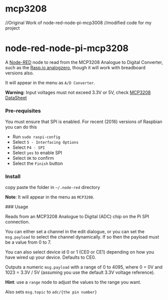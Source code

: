 # mcp3208

//Original Work of node-red-node-pi-mcp3008
//modified code for my project

node-red-node-pi-mcp3208
========================

A <a href="http://nodered.org" target="_new">Node-RED</a> node to read from
the MCP3208 Analogue to Digital Converter,
such as the <a href="http://rasp.io/analogzero" target="_new">Rasp.io analogzero</a>, though it will work with breadboard versions also.

It will appear in the menu as ` A/D Converter `.

**Warning**: Input voltages must not exceed 3.3V or 5V, check <a href="http://ww1.microchip.com/downloads/en/DeviceDoc/21298c.pdf" target="_new">MCP3208 DataSheet</a>

### Pre-requisites

You must ensure that SPI is enabled. For recent (2016) versions of Raspbian you can do this

 - Run `sudo raspi-config`
 - Select `5 - Interfacing Options`
 - Select `P4 - SPI`
 - Select `yes` to enable SPI
 - Select `OK` to confirm
 - Select the `Finish` button

### Install

copy paste the folder in `~/.node-red` directory

**Note**: It will appear in the menu as ` MCP3208 `.

### Usage

Reads from an MCP3208 Analogue to Digital (ADC) chip on the Pi SPI connection.

You can either set a channel in the edit dialogue, or you can set the `msg.payload` to
select the channel dynamically. If so then the payload must be a value from 0 to 7.

You can also select device id 0 or 1 (CE0 or CE1) depending on how you have wired up your device. Defaults to CE0.

Outputs a numeric `msg.payload` with a range of 0 to 4095, where 0 = 0V and 1023 = 3.3V / 5V (assuming you use the default 3.3V voltage reference).

**Hint**: use a `range` node to adjust the values to the range you want.

Also sets `msg.topic` to `adc/{the pin number}`
